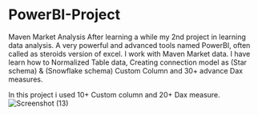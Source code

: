 # PowerBI-Project
Maven Market Analysis
After learning a while my 2nd project in learning data analysis. 
A very powerful and advanced tools named PowerBI, often called as steroids version of excel.
I work with Maven Market data. I have learn how to Normalized Table data, Creating connection model as (Star schema) & (Snowflake schema)
Custom Column and 30+ advance Dax measures.

In this project i used 10+ Custom column and 20+ Dax measure.
![Screenshot (13)](https://github.com/PervejHosen/PowerBI-Project/assets/117522848/ccc0a9b2-4b5c-4dc8-99ab-11820802e0b2)

